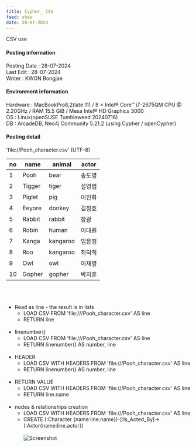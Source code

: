 ```yaml
---
title: Cypher_ CSV
feed: show
date: 28-07-2024
---
```

CSV use

#### Posting information

Posting Date : 28-07-2024  
Last Edit : 28-07-2024  
Writer : KWON Bongjae

#### Environment information

Hardware : MacBookPro8,2(late 11) /  8 × Intel® Core™ i7-2675QM CPU @ 2.20GHz / RAM 15.5 GiB / Mesa Intel® HD Graphics 3000 <br>
OS : Linux(openSUSE Tumbleweed 20240716) <br>
DB : ArcadeDB, Neo4j Community 5.21.2 (using Cypher / openCypher) <br> 

#### Posting detail

'file://Pooh_character.csv' (UTF-8)

| no  | name   | animal   | actor |
| --- | ------ | -------- | ----- |
| 1   | Pooh   | bear     | 송도영   |
| 2   | Tigger | tiger    | 설영범   |
| 3   | Piglet | pig      | 이진화   |
| 4   | Eeyore | donkey   | 김정호   |
| 5   | Rabbit | rabbit   | 장광    |
| 6   | Robin  | human    | 이대원   |
| 7   | Kanga  | kangaroo | 임은정   |
| 8   | Roo    | kangaroo | 최덕희   |
| 9   | Owl    | owl      | 이재명   |
| 10  | Gopher | gopher   | 박지훈   |

<br><br>
- Read as line - the result is in lists
	- LOAD CSV FROM 'file:///Pooh_character.csv' AS line
	- RETURN line
<br><br>
- linenumber()
	- LOAD CSV FROM 'file:///Pooh_character.csv' AS line
	- RETURN linenumber() AS number, line
<br><br>
- HEADER
	- LOAD CSV WITH HEADERS FROM 'file:///Pooh_character.csv' AS line
	- RETURN linenumber() AS number, line
<br><br>
- RETURN VALUE
	- LOAD CSV WITH HEADERS FROM 'file:///Pooh_character.csv' AS line
	- RETURN line.name
<br><br>
- nodes & relationships creation
	- LOAD CSV WITH HEADERS FROM 'file:///Pooh_character.csv' AS line
	- CREATE (:Character {name:line.name})-[:Is_Acted_By]->(:Actor{name:line.actor})
<br><br>![Screenshot](https://lh3.googleusercontent.com/pw/AP1GczOZAqQ9836BvkLxjC2zdggIAtp8ysfjpIe73KfxIOzfx9KkXnC0Zz_U149rf8ye1V0sX-wxb2aEttRp2b-sT6RgCHnJJ8SDeNExiu40pVzK5h9X1sllU88cVnUvYriNx46AV5awJomJNPCsJfkc5wdyGQ=w1253-h783-s-no?authuser=0)